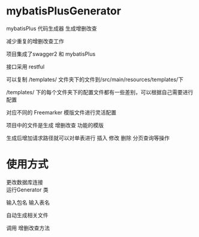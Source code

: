 # mybatisPlusGenerator
mybatisPlus 代码生成器 生成增删改查

减少重复的增删改查工作

项目集成了swagger2 和 mybatisPlus  

接口采用 restful 

可以复制 /templates/ 文件夹下的文件到/src/main/resources/templates/下

/templates/ 下的每个文件夹下的配置文件都有一些差别，可以根据自己需要进行配置

对应不同的 Freemarker 模版文件进行灵活配置

项目中的文件是生成 增删改查 功能的模版

生成后增加请求路径就可以对单表进行  插入 修改 删除 分页查询等操作

# 使用方式
更改数据库连接  
运行Generator 类

输入包名
输入表名

自动生成相关文件

调用 增删改查方法
